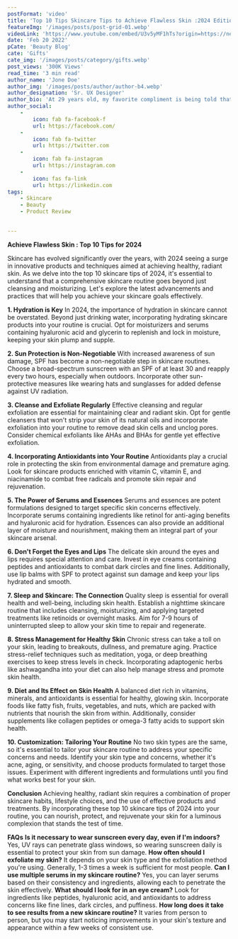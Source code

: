 ```yaml
---
postFormat: 'video'
title: 'Top 10 Tips Skincare Tips to Achieve Flawless Skin :2024 Edition'
featureImg: '/images/posts/post-grid-01.webp'
videoLink: 'https://www.youtube.com/embed/U3v5yMF1hTs?origin=https://new.axilthemes.com/'
date: 'Feb 20 2022'
pCate: 'Beauty Blog'
cate: 'Gifts'
cate_img: '/images/posts/category/gifts.webp'
post_views: '300K Views'
read_time: '3 min read'
author_name: 'Jone Doe'
author_img: '/images/posts/author/author-b4.webp'
author_designation: 'Sr. UX Designer'
author_bio: 'At 29 years old, my favorite compliment is being told that I look like my mom. Seeing myself in her image, like this daughter up top, makes me so proud of how far I’ve come, and so thankful for where I come from.'
author_social:
    -
        icon: fab fa-facebook-f
        url: https://facebook.com/
    -
        icon: fab fa-twitter
        url: https://twitter.com
    -
        icon: fab fa-instagram
        url: https://instagram.com
    - 
        icon: fas fa-link
        url: https://linkedin.com
tags: 
    - Skincare
    - Beauty
    - Product Review
   

---
```


**Achieve Flawless Skin : Top 10 Tips for 2024**

Skincare has evolved significantly over the years, with 2024 seeing a surge in innovative products and techniques aimed at achieving healthy, radiant skin. As we delve into the top 10 skincare tips of 2024, it's essential to understand that a comprehensive skincare routine goes beyond just cleansing and moisturizing. Let's explore the latest advancements and practices that will help you achieve your skincare goals effectively.

**1. Hydration is Key**
In 2024, the importance of hydration in skincare cannot be overstated. Beyond just drinking water, incorporating hydrating skincare products into your routine is crucial. Opt for moisturizers and serums containing hyaluronic acid and glycerin to replenish and lock in moisture, keeping your skin plump and supple.

**2. Sun Protection is Non-Negotiable**
With increased awareness of sun damage, SPF has become a non-negotiable step in skincare routines. Choose a broad-spectrum sunscreen with an SPF of at least 30 and reapply every two hours, especially when outdoors. Incorporate other sun-protective measures like wearing hats and sunglasses for added defense against UV radiation.

**3. Cleanse and Exfoliate Regularly**
Effective cleansing and regular exfoliation are essential for maintaining clear and radiant skin. Opt for gentle cleansers that won't strip your skin of its natural oils and incorporate exfoliation into your routine to remove dead skin cells and unclog pores. Consider chemical exfoliants like AHAs and BHAs for gentle yet effective exfoliation.

**4. Incorporating Antioxidants into Your Routine**
Antioxidants play a crucial role in protecting the skin from environmental damage and premature aging. Look for skincare products enriched with vitamin C, vitamin E, and niacinamide to combat free radicals and promote skin repair and rejuvenation.

**5. The Power of Serums and Essences**
Serums and essences are potent formulations designed to target specific skin concerns effectively. Incorporate serums containing ingredients like retinol for anti-aging benefits and hyaluronic acid for hydration. Essences can also provide an additional layer of moisture and nourishment, making them an integral part of your skincare arsenal.

**6. Don't Forget the Eyes and Lips**
The delicate skin around the eyes and lips requires special attention and care. Invest in eye creams containing peptides and antioxidants to combat dark circles and fine lines. Additionally, use lip balms with SPF to protect against sun damage and keep your lips hydrated and smooth.

**7. Sleep and Skincare: The Connection**
Quality sleep is essential for overall health and well-being, including skin health. Establish a nighttime skincare routine that includes cleansing, moisturizing, and applying targeted treatments like retinoids or overnight masks. Aim for 7-9 hours of uninterrupted sleep to allow your skin time to repair and regenerate.

**8. Stress Management for Healthy Skin**
Chronic stress can take a toll on your skin, leading to breakouts, dullness, and premature aging. Practice stress-relief techniques such as meditation, yoga, or deep breathing exercises to keep stress levels in check. Incorporating adaptogenic herbs like ashwagandha into your diet can also help manage stress and promote skin health.

**9. Diet and Its Effect on Skin Health**
A balanced diet rich in vitamins, minerals, and antioxidants is essential for healthy, glowing skin. Incorporate foods like fatty fish, fruits, vegetables, and nuts, which are packed with nutrients that nourish the skin from within. Additionally, consider supplements like collagen peptides or omega-3 fatty acids to support skin health.

**10. Customization: Tailoring Your Routine**
No two skin types are the same, so it's essential to tailor your skincare routine to address your specific concerns and needs. Identify your skin type and concerns, whether it's acne, aging, or sensitivity, and choose products formulated to target those issues. Experiment with different ingredients and formulations until you find what works best for your skin.

**Conclusion**
Achieving healthy, radiant skin requires a combination of proper skincare habits, lifestyle choices, and the use of effective products and treatments. By incorporating these top 10 skincare tips of 2024 into your routine, you can nourish, protect, and rejuvenate your skin for a luminous complexion that stands the test of time.

**FAQs**
**Is it necessary to wear sunscreen every day, even if I'm indoors?**
Yes, UV rays can penetrate glass windows, so wearing sunscreen daily is essential to protect your skin from sun damage.
**How often should I exfoliate my skin?**
It depends on your skin type and the exfoliation method you're using. Generally, 1-3 times a week is sufficient for most people.
**Can I use multiple serums in my skincare routine?**
Yes, you can layer serums based on their consistency and ingredients, allowing each to penetrate the skin effectively.
**What should I look for in an eye cream?**
Look for ingredients like peptides, hyaluronic acid, and antioxidants to address concerns like fine lines, dark circles, and puffiness.
**How long does it take to see results from a new skincare routine?**
It varies from person to person, but you may start noticing improvements in your skin's texture and appearance within a few weeks of consistent use.
